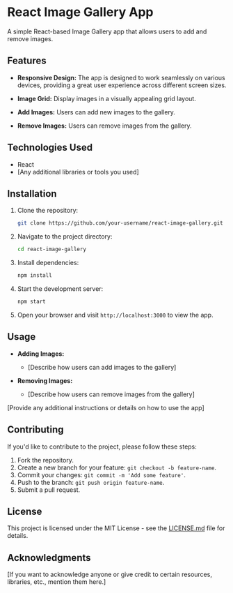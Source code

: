 # React Image Gallery App



A simple React-based Image Gallery app that allows users to add and remove images.

## Features

- **Responsive Design:** The app is designed to work seamlessly on various devices, providing a great user experience across different screen sizes.

- **Image Grid:** Display images in a visually appealing grid layout.

- **Add Images:** Users can add new images to the gallery.

- **Remove Images:** Users can remove images from the gallery.


## Technologies Used

- React
- [Any additional libraries or tools you used]

## Installation

1. Clone the repository:

    ```bash
    git clone https://github.com/your-username/react-image-gallery.git
    ```

2. Navigate to the project directory:

    ```bash
    cd react-image-gallery
    ```

3. Install dependencies:

    ```bash
    npm install
    ```

4. Start the development server:

    ```bash
    npm start
    ```

5. Open your browser and visit `http://localhost:3000` to view the app.

## Usage

- **Adding Images:**
  - [Describe how users can add images to the gallery]

- **Removing Images:**
  - [Describe how users can remove images from the gallery]

[Provide any additional instructions or details on how to use the app]

## Contributing

If you'd like to contribute to the project, please follow these steps:

1. Fork the repository.
2. Create a new branch for your feature: `git checkout -b feature-name`.
3. Commit your changes: `git commit -m 'Add some feature'`.
4. Push to the branch: `git push origin feature-name`.
5. Submit a pull request.

## License

This project is licensed under the MIT License - see the [LICENSE.md](LICENSE.md) file for details.

## Acknowledgments

[If you want to acknowledge anyone or give credit to certain resources, libraries, etc., mention them here.]

